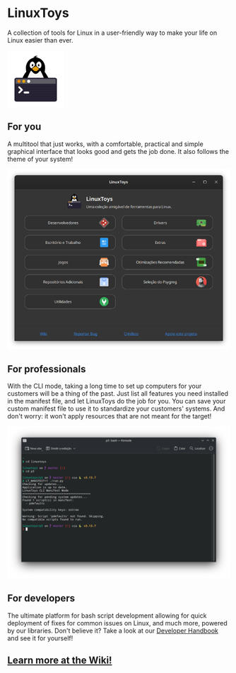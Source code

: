 # LinuxToys
A collection of tools for Linux in a user-friendly way to make your life on Linux easier than ever.

![LinuxToys](elements/linuxtoys.png)

## For you

A multitool that just works, with a comfortable, practical and simple graphical interface that looks good and gets the job done. It also follows the theme of your system!

![LinuxToysUI](elements/screenshot.png)

## For professionals

With the CLI mode, taking a long time to set up computers for your customers will be a thing of the past. Just list all features you need installed in the manifest file, and let LinuxToys do the job for you. You can save your custom manifest file to use it to standardize your customers' systems. And don't worry: it won't apply resources that are not meant for the target!

![LinuxToysUI](elements/screenshot-2.png)

## For developers

The ultimate platform for bash script development allowing for quick deployment of fixes for common issues on Linux, and much more, powered by our libraries. Don't believe it? Take a look at our [Developer Handbook](https://github.com/psygreg/linuxtoys/wiki/Developer-Handbook) and see it for yourself!

## [Learn more at the Wiki!](https://github.com/psygreg/linuxtoys/wiki)
